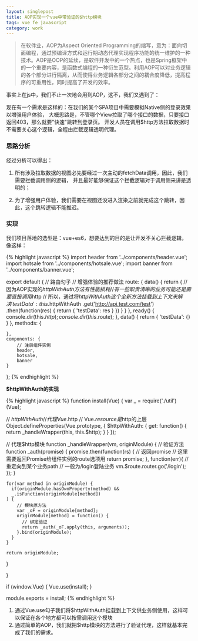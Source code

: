 ```yaml
---
layout: singlepost
title: AOP实现一个vue中带验证的$http模块
tags: vue fe javascript
category: work
---
```


> 在软件业，AOP为Aspect Oriented Programming的缩写，意为：面向切面编程，通过预编译方式和运行期动态代理实现程序功能的统一维护的一种技术。AOP是OOP的延续，是软件开发中的一个热点，也是Spring框架中的一个重要内容，是函数式编程的一种衍生范型。利用AOP可以对业务逻辑的各个部分进行隔离，从而使得业务逻辑各部分之间的耦合度降低，提高程序的可重用性，同时提高了开发的效率。

事实上在js中，我们不止一次地会用到AOP，这不，我们又遇到了：

现在有一个需求是这样的：在我们的某个SPA项目中需要模拟Native侧的登录效果以增强用户体验，
大概思路是，不管哪个View拉取了哪个接口的数据，只要接口返回403，那么就要"快速"跳转到登录页。
开发人员在调用$http方法拉取数据时不需要关心这个逻辑，全程由拦截逻辑透明代理。

### 思路分析

经过分析可以得出：

1. 所有涉及拉取数据的视图必先要经过一次主动的fetchData调用，因此，我们需要拦截调用侧的逻辑，
并且最好能够保证这个拦截逻辑对于调用侧来讲是透明的；

2. 为了增强用户体验，我们需要在视图还没进入渲染之前就完成这个跳转，因此，这个跳转逻辑不能推迟。

<!-- more -->

### 实现

我们项目落地的选型是：vue+es6，想要达到的目的是让开发不关心拦截逻辑，
像这样：

{% highlight javascript  %}
import header from '../components/header.vue';
import hotsale from '../components/hotsale.vue';
import banner from '../components/banner.vue';

export default {
    // 路由勾子
    // 增强体验的推荐做法
    route: {
        data() {
            return {
                // 因为AOP实现的$httpWithAuth方法有性能损耗
                // 有一些职责清晰的业务可能还是需要直接调用$http
                // 所以，通过将$httpWithAuth这个全新方法挂载到上下文来解决
                'testData': this.$httpWithAuth
                    .get('http://api.test.com/test')
                    .then(function(res) {
                        return {
                            'testData': res
                        }
                    })
            }
        }
    },
    ready() {
        console.dir(this.$http);
        console.dir(this.$route);
    },
    data() {
        return {
            'testData': {}
        }
    },
    methods: {

    },
    components: {
        // 注册组件实例
        header,
        hotsale,
        banner
    }
};
{% endhighlight %}

**$httpWithAuth的实现**

{% highlight javascript  %}
function install(Vue) {
  var _ = require('./util')(Vue);

  // $httpWithAuth
  // 代理Vue.$http
  // Vue.$resource是$http的上层
  Object.defineProperties(Vue.prototype, {
    $httpWithAuth: {
      get: function() {
        return _handleWrapper(this, this.$http);
      }
    }
  });

  // 代理$http模块
  function _handleWrapper(vm, originModule) {
    // 验证方法
    function _auth(promise) {
      promise.then(function(rs) {
        // 返回promise
        // 这里需要返回Promise给组件实例的route选项用
        return promise;
      }, function(err){
        // 重定向到某个业务path
        // 一般为/login登陆业务
        vm.$route.router.go('/login');
      });
    }

    for(var method in originModule) {
      if(originModule.hasOwnProperty(method) &&
      _.isFunction(originModule[method])
    ) {
        // 模块原方法
        var _oF = originModule[method];
        originModule[method] = function() {
          // 绑定验证
          return _auth(_oF.apply(this, arguments));
        }.bind(originModule);
      }
    }

    return originModule;
  }

}

if (window.Vue) {
  Vue.use(install);
}

module.exports = install;
{% endhighlight %}

1. 通过Vue.use勾子我们将$httpWithAuth挂载到上下文供业务侧使用，这样可以保证在各个地方都可以按需调用这个模块
2. 通过简单的AOP，我们就把$http模块的方法进行了验证代理，这样就基本完成了我们的需求。
